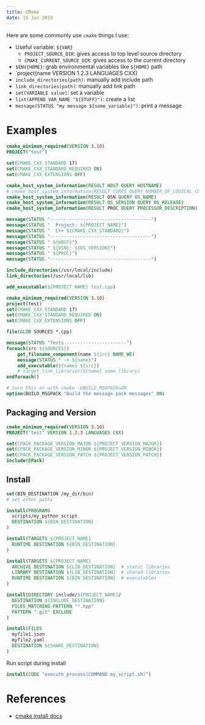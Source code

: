 ```yaml
---
title: CMake
date: 15 Jun 2019
---
```


Here are some commonly use `cmake` things I use:

- Useful variable: `${VAR}`
    - `PROJECT_SOURCE_DIR`: gives access to top level source directory
    - `CMAKE_CURRENT_SOURCE_DIR`: gives access to the current directory
- `$ENV{HOME}`: grab environmental variables like `${HOME}` path
- `project(name VERSION 1.2.3 LANGUAGES CXX) 
- `include_directories(path)`: manually add include path
- `link_directories(path)`: manually add link path
- `set(VARIABLE value)`: set a variable
- `list(APPEND VAR_NAME "${STUFF}")`: create a list
- `message(STATUS "my message ${some_variable}")`: print a message

# Examples

```cmake
cmake_minimum_required(VERSION 3.10)
PROJECT("test")

set(CMAKE_CXX_STANDARD 17)
set(CMAKE_CXX_STANDARD_REQUIRED ON)
set(CMAKE_CXX_EXTENSIONS OFF)

cmake_host_system_information(RESULT HOST QUERY HOSTNAME)
# cmake_host_system_information(RESULT CORES QUERY NUMBER_OF_LOGICAL_CORES)
cmake_host_system_information(RESULT OSN QUERY OS_NAME)
cmake_host_system_information(RESULT OS_VERSION QUERY OS_RELEASE)
cmake_host_system_information(RESULT PROC QUERY PROCESSOR_DESCRIPTION)

message(STATUS "-------------------------------------")
message(STATUS "  Project: ${PROJECT_NAME}")
message(STATUS "  C++ ${CMAKE_CXX_STANDARD}")
message(STATUS "-------------------------------------")
message(STATUS " ${HOST}")
message(STATUS " ${OSN}: ${OS_VERSION}")
message(STATUS " ${PROC}")
message(STATUS "-------------------------------------")

include_directories(/usr/local/include)
link_directories(/usr/local/lib)

add_executable(${PROJECT_NAME} test.cpp)
```

```cmake
cmake_minimum_required(VERSION 3.10)
project(test)
set(CMAKE_CXX_STANDARD 17)
set(CMAKE_CXX_STANDARD_REQUIRED ON)
set(CMAKE_CXX_EXTENSIONS OFF)

file(GLOB SOURCES *.cpp)

message(STATUS "Tests ----------------------")
foreach(src ${SOURCES})
    get_filename_component(name ${src} NAME_WE)
    message(STATUS " -> ${name}")
    add_executable(${name} ${src})
    # target_link_libraries(${name} some_library)
endforeach()
```

```cmake
# turn this on with cmake -DBUILD_MSGPACK=ON
option(BUILD_MSGPACK "Build the message pack messages" ON)
```
## Packaging and Version

```cmake
cmake_minimum_required(VERSION 3.10)
PROJECT("test" VERSION 1.2.3 LANGUAGES CXX)

set(CPACK_PACKAGE_VERSION_MAJOR ${PROJECT_VERSION_MAJOR})
set(CPACK_PACKAGE_VERSION_MINOR ${PROJECT_VERSION_MINOR})
set(CPACK_PACKAGE_VERSION_PATCH ${PROJECT_VERSION_PATCH})
include(CPack)
```

## Install

```cmake
set(BIN_DESTINATION /my_dir/bin)
# set other paths

install(PROGRAMS
  scripts/my_python_script
  DESTINATION ${BIN_DESTINATION}
)

install(TARGETS ${PROJECT_NAME}
  RUNTIME DESTINATION ${BIN_DESTINATION}
)

install(TARGETS ${PROJECT_NAME}
  ARCHIVE DESTINATION ${LIB_DESTINATION}  # static libraries
  LIBRARY DESTINATION ${LIB_DESTINATION}  # shared libraries
  RUNTIME DESTINATION ${BIN_DESTINATION}  # executables
)

install(DIRECTORY include/${PROJECT_NAME}/
  DESTINATION ${INCLUDE_DESTINATION}
  FILES_MATCHING PATTERN "*.hpp"
  PATTERN ".git" EXCLUDE
)

install(FILES
  myfile1.json
  myfile2.yaml
  DESTINATION ${SHARE_DESTINATION}
)
```

Run script during install

```cmake
install(CODE "execute_process(COMMAND my_script.sh)")
```

# References

- [cmake install docs](https://cmake.org/cmake/help/v3.0/command/install.html)
